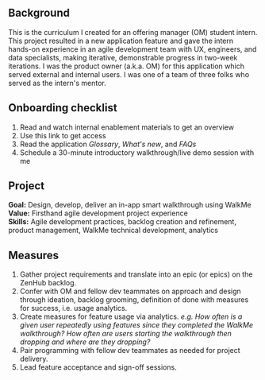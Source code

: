 ## Background

This is the curriculum I created for an offering manager (OM) student intern.  This project resulted in a new application feature and gave the intern hands-on experience in an agile development team with UX, engineers, and data specialists, making iterative, demonstrable progress in two-week iterations.  I was the product owner (a.k.a. OM) for this application which served external and internal users. I was one of a team of three folks who served as the intern's mentor.  

## Onboarding checklist 
1. Read and watch internal enablement materials to get an overview
1. Use this link to get access
1. Read the application *Glossary*, *What's new*, and *FAQs*
1. Schedule a 30-minute introductory walkthrough/live demo session with me

## Project 
**Goal:** Design, develop, deliver an in-app smart walkthrough using WalkMe  
**Value:** Firsthand agile development project experience  
**Skills:** Agile development practices, backlog creation and refinement, product management, WalkMe technical development, analytics   

## Measures
1. Gather project requirements and translate into an epic (or epics) on the ZenHub backlog.
1. Confer with OM and fellow dev teammates on approach and design through ideation, backlog grooming, definition of done with measures for success, i.e. usage analytics.
1. Create measures for feature usage via analytics. *e.g. How often is a given user repeatedly using features since they completed the WalkMe walkthrough? How often are users starting the walkthrough then dropping and where are they dropping?*
1. Pair programming with fellow dev teammates as needed for project delivery.
1. Lead feature acceptance and sign-off sessions.
